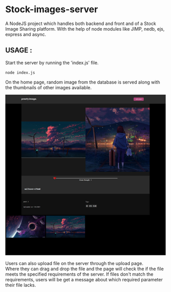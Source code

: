 # Stock-images-server

A NodeJS project which handles both backend and front and of a Stock Image Sharing platform. 
With the help of node modules like JIMP, nedb, ejs, express and async.

## USAGE :
Start the server by running the 'index.js' file.  
```
node index.js
```

On the home page, random image from the database is served along with the thumbnails of other images available.  

![Preview of the home page](Preview.jpg)


Users can also upload file on the server through the upload page.  
Where they can drag and drop the file and the page will check the if the file meets the specified requirements of the server.
If files don't match the requirements, users will be get a message about which required parameter their file lacks.

